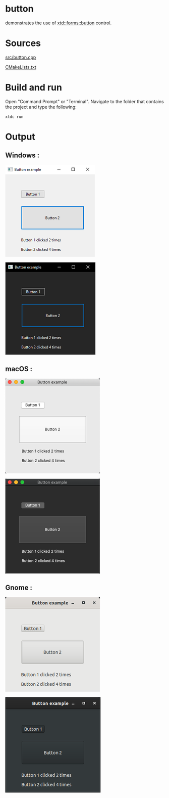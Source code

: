 # button

demonstrates the use of [xtd::forms::button](../../../../src/xtd_forms/include/xtd/forms/button.hpp) control.

# Sources

[src/button.cpp](src/button.cpp)

[CMakeLists.txt](CMakeLists.txt)

# Build and run

Open "Command Prompt" or "Terminal". Navigate to the folder that contains the project and type the following:

```shell
xtdc run
```

# Output

## Windows :

![Screenshot](../../../../docs/pictures/examples/button_w.png)

![Screenshot](../../../../docs/pictures/examples/button_wd.png)

## macOS :

![Screenshot](../../../../docs/pictures/examples/button_m.png)

![Screenshot](../../../../docs/pictures/examples/button_md.png)

## Gnome :

![Screenshot](../../../../docs/pictures/examples/button_g.png)

![Screenshot](../../../../docs/pictures/examples/button_gd.png)
